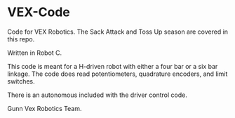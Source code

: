 # VEX-Code
Code for VEX Robotics. The Sack Attack and Toss Up season are covered in this repo. 

Written in Robot C. 

This code is meant for a H-driven robot with either a four bar or a six bar linkage. The code does read potentiometers,
quadrature encoders, and limit switches. 

There is an autonomous included with the driver control code.

Gunn Vex Robotics Team. 

